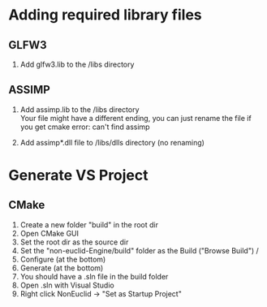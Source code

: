 # Adding required library files #

## GLFW3 ##
1. Add glfw3.lib to the /libs  directory

## ASSIMP ##
1. Add assimp.lib to the /libs directory  
Your file might have a different ending, you can just rename the file if you get cmake error: can't find assimp

2. Add assimp\*.dll file to /libs/dlls  directory (no renaming)





# Generate VS Project #

## CMake ##
1. Create a new folder "build" in the root dir
2. Open CMake GUI
3. Set the root dir as the source dir
4. Set the "non-euclid-Engine/build" folder as the Build ("Browse Build") /
5. Configure (at the bottom)
6. Generate (at the bottom)
7. You should have a .sln file in the build folder
8. Open .sln with Visual Studio
9. Right click NonEuclid -> "Set as Startup Project"
